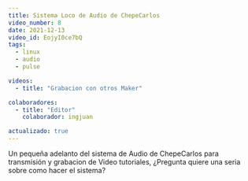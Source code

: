 ```yaml
---
title: Sistema Loco de Audio de ChepeCarlos
video_number: 8
date: 2021-12-13
video_id: EojyI0ce7bQ
tags:
  - linux
  - audio
  - pulse

videos:
  - title: "Grabacion con otros Maker"

colaboradores:
  - title: "Editor"
    colaborador: ingjuan

actualizado: true
---
```


Un pequeña adelanto del sistema de Audio de ChepeCarlos para transmisión y grabacion de Video tutoriales, ¿Pregunta quiere una seria sobre como hacer el sistema?

